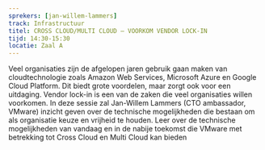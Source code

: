 ```yaml
---
sprekers: [jan-willem-lammers]
track: Infrastructuur
titel: CROSS CLOUD/MULTI CLOUD – VOORKOM VENDOR LOCK-IN
tijd: 14:30-15:30
locatie: Zaal A
---
```

Veel organisaties zijn de afgelopen jaren gebruik gaan maken van cloudtechnologie zoals Amazon Web Services, Microsoft Azure en Google
Cloud Platform. Dit biedt grote voordelen, maar zorgt ook voor een uitdaging. Vendor lock-in is een van de zaken die veel organisaties
willen voorkomen. In deze sessie zal Jan-Willem Lammers (CTO ambassador, VMware) inzicht geven over de technische mogelijkheden die
bestaan om als organisatie keuze en vrijheid te houden. Leer over de technische mogelijkheden van vandaag en in de nabije toekomst die
VMware met betrekking tot Cross Cloud en Multi Cloud kan bieden


